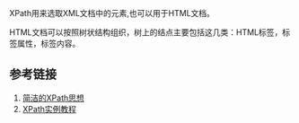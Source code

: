 ﻿XPath用来选取XML文档中的元素,也可以用于HTML文档。

HTML文档可以按照树状结构组织，树上的结点主要包括这几类：HTML标签，标签属性，标签内容。

## 参考链接

1. [简洁的XPath思想](http://plasmasturm.org/log/xpath101/)
2. [XPath实例教程](http://zvon.org/comp/r/tut-XPath_1.html)